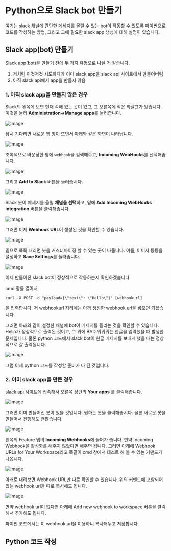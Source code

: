 # Python으로 Slack bot 만들기

여기는 slack 채널에 간단한 메세지를 올릴 수 있는 bot이 작동할 수 있도록 파이썬으로 코드를 작성하는 방법, 그리고 그에 필요한 slack app 생성에 대해 설명이 있습니다.

## Slack app(bot) 만들기

Slack app(bot)을 만들기 전에 두 가지 유형으로 나뉠 거 같습니다.

1. 저처럼 이것저것 시도하다가 이미 slack app을 slack api 사이트에서 만들어버림
2. 아직 slack api에서 app을 만들지 않음

### 1. 아직 slack app을 만들지 않은 경우

Slack의 왼쪽에 보면 현재 속해 있는 곳이 있고, 그 오른쪽에 작은 화살표가 있습니다. 이것을 눌러 **Administration->Manage apps**를 눌러줍니다.

![image](https://user-images.githubusercontent.com/41438361/94521353-dea2d600-0268-11eb-8520-bf762712a35e.png)

잠시 기다리면 새로운 웹 창이 뜨면서 아래와 같은 화면이 나타납니다.

![image](https://user-images.githubusercontent.com/41438361/94521922-c3849600-0269-11eb-8531-1b895d15f61f.png)

초록색으로 바운딩한 창에 `webhook`을 검색해주고, **Incoming WebHooks**를 선택해줍니다.

![image](https://user-images.githubusercontent.com/41438361/94522075-021a5080-026a-11eb-8b66-59173cbb9625.png)

그리고 **Add to Slack** 버튼을 눌러줍시다.

![image](https://user-images.githubusercontent.com/41438361/94522219-4148a180-026a-11eb-829a-e90e6d69c1bd.png)

Slack 봇이 메세지를 올릴 **채널을 선택**하고, 밑에 **Add Incoming WebHooks integration** 버튼을 클릭해줍니다.

![image](https://user-images.githubusercontent.com/41438361/94522364-7f45c580-026a-11eb-9507-f70d894fbb0e.png)

그러면 이제 **Webhook URL**이 생성된 것을 확인할 수 있습니다.

![image](https://user-images.githubusercontent.com/41438361/94522594-d9468b00-026a-11eb-8791-c92a37eb3226.png)

밑으로 쭉쭉 내리면 봇을 커스터마이징 할 수 있는 곳이 나옵니다. 이름, 이미지 등등을 설정하고 **Save Settings**를 눌러줍니다.

![image](https://user-images.githubusercontent.com/41438361/94522719-0b57ed00-026b-11eb-8392-786a041023e6.png)

이제 만들어진 slack bot이 정상적으로 작동하는지 확인하겠습니다.

cmd 창을 열어서 

```
curl -X POST -d "payload={\"text\": \"Hello\"}" [webhookurl]
```

을 입력합시다. 저 webhookurl 자리에는 아까 생성한 webhook url을 넣으면 되겠습니다.

그러면 아래와 같이 설정한 채널에 bot이 메세지를 올리는 것을 확인할 수 있습니다. Hello가 정상적으로 출력된 것이고, 그 위에 BAD 뭐뭐뭐는 한글을 입력했을 때 발생한 문제입니다. 물론 python 코드에서 slack bot이 한글 메세지를 보내게 했을 때는 정상적으로 잘 출력됩니다.

![image](https://user-images.githubusercontent.com/41438361/94523408-1bbc9780-026c-11eb-9a88-75f90ff5ff4d.png)

그럼 이제 python 코드를 작성할 준비가 다 된 것입니다.

### 2. 이미 slack app을 만든 경우

[slack api 사이트](https://api.slack.com/)에 접속해서 오른쪽 상단의 **Your apps** 를 클릭해줍니다.

![image](https://user-images.githubusercontent.com/41438361/94524118-23307080-026d-11eb-9f9d-aceb33c6e881.png)

그러면 이미 만들어진 봇이 있을 것입니다. 원하는 봇을 클릭해줍시다. 물론 새로운 봇을 만들어서 진행해도 괜찮습니다.

![image](https://user-images.githubusercontent.com/41438361/94524546-b669a600-026d-11eb-9f1c-1d56c02065d9.png)

왼쪽의 Feature 탭의 **Incoming Webhooks**에 들어가 줍니다. 만약 Incoming Webhook을 활성화를 해주지 않았다면 해주면 됩니다. 그러면 아래에 Webhook URLs for Your Workspace라고 똑같이 cmd 창에서 테스트 해 볼 수 있는 커맨드가 나옵니다.

![image](https://user-images.githubusercontent.com/41438361/94524737-f761ba80-026d-11eb-9302-c99476dbe317.png)

아래로 내려보면 Webhook URL만 따로 확인할 수 있습니다. 위의 커맨드에 포함되어 있는 webhook url을 따로 복사해도 됩니다.

![image](https://user-images.githubusercontent.com/41438361/94524910-3a239280-026e-11eb-94d2-0a311460e5f7.png)

만약 webhook url이 없다면 아래에 Add new webhook to workspace 버튼을 클릭해서 추가해도 됩니다.

파이썬 코드에서는 이 webhook url을 이용하니 복사해두고 저장합시다.

## Python 코드 작성

